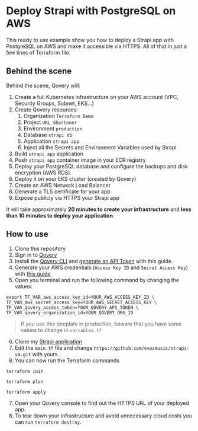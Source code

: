 # Deploy Strapi with PostgreSQL on AWS

This ready to use example show you how to deploy a Strapi app with PostgreSQL on AWS and make it accessible via HTTPS. All of that in just a few lines of Terraform file.

## Behind the scene

Behind the scene, Qovery will:

1. Create a full Kubernetes infrastructure on your AWS account (VPC, Security Groups, Subnet, EKS...)
2. Create Qovery resources:
   1. Organization `Terraform Demo`
   2. Project `URL Shortener`
   3. Environment `production`
   4. Database `strapi db`
   5. Application `strapi app`
   6. Inject all the Secrets and Environment Variables used by Strapi
3. Build `strapi app` application
4. Push `strapi app` container image in your ECR registry
5. Deploy your PostgreSQL database and configure the backups and disk encryption (AWS RDS).
6. Deploy it on your EKS cluster (created by Qovery)
7. Create an AWS Network Load Balancer
8. Generate a TLS certificate for your app
9. Expose publicly via HTTPS your Strapi app

It will take approximately **20 minutes to create your infrastructure** and **less than 10 minutes to deploy your application**.

## How to use

1. Clone this repository
2. Sign in to [Qovery](https://www.qovery.com)
3. Install the [Qovery CLI](https://hub.qovery.com/docs/using-qovery/interface/cli/) and [generate an API Token](https://hub.qovery.com/docs/using-qovery/interface/cli/#generate-api-token) with this guide.
4. Generate your AWS credentials (`Access Key ID` and `Secret Access Key`)
   with [this guide](https://hub.qovery.com/docs/using-qovery/configuration/cloud-service-provider/amazon-web-services/#connect-your-aws-account)
5. Open you terminal and run the following command by changing the values:

```shell
export TF_VAR_aws_access_key_id=YOUR_AWS_ACCESS_KEY_ID \
TF_VAR_aws_secret_access_key=YOUR_AWS_SECRET_ACCESS_KEY \
TF_VAR_qovery_access_token=YOUR_QOVERY_API_TOKEN \
TF_VAR_qovery_organization_id=YOUR_QOVERY_ORG_ID
```

> If you use this template in production, beware that you have some values to change in `variables.tf`

6. Clone my [Strapi application](https://github.com/evoxmusic/strapi-v4)
7. Edit the `main.tf` file and change `https://github.com/evoxmusic/strapi-v4.git` with yours
8. You can now run the Terraform commands

```shell
terraform init
```

```shell
terraform plan
```

```shell
terraform apply
```

7. Open your Qovery console to find out the HTTPS URL of your deployed app.
8. To tear down your infrastructure and avoid unnecessary cloud costs you can run `terraform destroy`.
